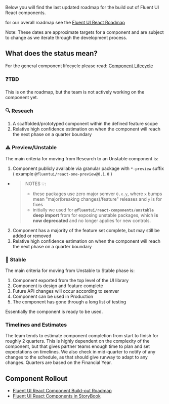 Below you will find the last updated roadmap for the build out of Fluent UI React components.

for our overall roadmap see the [Fluent UI React Roadmap](Fluent-UI-React-Roadmap)

Note: These dates are approximate targets for a component and are subject to change as we iterate through the development process.

## What does the status mean?

For the general component lifecycle please read: [Component Lifecycle](https://dev.to/paulgildea/fluent-ui-react-component-lifecycle-29n5)

### ❓TBD

This is on the roadmap, but the team is not actively working on the component yet.

### 🔍 Reseach

1. A scaffolded/prototyped component within the defined feature scope
2. Relative high confidence estimation on when the component will reach the next phase on a quarter boundary

### ⚠️ Preview/Unstable

The main criteria for moving from Research to an Unstable component is:

1. Component publicly available via granular package with `*-preview` suffix ( example `@fluentui/react-one-preview@0.1.0` )

- > NOTES 💡:
  >
  > - these packages use zero major semver `0.x.y`, where `x` bumps mean "major(breaking changes)/feature" releases and `y` is for fixes
  > - initially we used for **`@fluentui/react-components/unstable` deep import** from for exposing unstable packages, which **is now deprecated** and no longer applies for new controls.

2. Component has a majority of the feature set complete, but may still be added or removed
3. Relative high confidence estimation on when the component will reach the next phase on a quarter boundary

### 🎉 Stable

The main criteria for moving from Unstable to Stable phase is:

1. Component exported from the top level of the UI library
2. Component is design and feature complete
3. Future API changes will occur according to semver
4. Component can be used in Production
5. The component has gone through a long list of testing

Essentially the component is ready to be used.

### Timelines and Estimates

The team tends to estimate component completion from start to finish for roughly 2 quarters. This is highly dependent on the complexity of the component, but that gives partner teams enough time to plan and set expectations on timelines. We also check in mid-quarter to notify of any changes to the schedule, as that should give runway to adapt to any changes. Quarters are based on the Financial Year.

## Component Rollout

- [Fluent UI React Component Build-out Roadmap](https://github.com/orgs/microsoft/projects/786)
- [Fluent UI React Components in StoryBook](https://react.fluentui.dev/)
